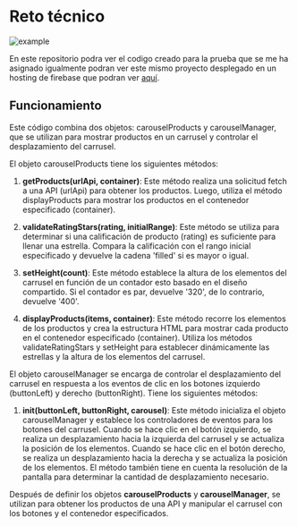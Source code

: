 # Reto técnico

![example](https://raw.githubusercontent.com/andresleonardobg/assets/preview.png)

En este repositorio podra ver el codigo creado para la prueba que se me ha asignado igualmente podran ver este mismo proyecto desplegado en un hosting de firebase que podran ver [aquí](http://www.limni.net).

## Funcionamiento

Este código combina dos objetos: carouselProducts y carouselManager, que se utilizan para mostrar productos en un carrusel y controlar el desplazamiento del carrusel.

El objeto carouselProducts tiene los siguientes métodos:

1. **getProducts(urlApi, container)**: Este método realiza una solicitud fetch a una API (urlApi) para obtener los productos. Luego, utiliza el método displayProducts para mostrar los productos en el contenedor especificado (container).

2. **validateRatingStars(rating, initialRange)**: Este método se utiliza para determinar si una calificación de producto (rating) es suficiente para llenar una estrella. Compara la calificación con el rango inicial especificado y devuelve la cadena 'filled' si es mayor o igual.

3. **setHeight(count)**: Este método establece la altura de los elementos del carrusel en función de un contador esto basado en el diseño compartido. Si el contador es par, devuelve '320', de lo contrario, devuelve '400'.

4. **displayProducts(items, container)**: Este método recorre los elementos de los productos y crea la estructura HTML para mostrar cada producto en el contenedor especificado (container). Utiliza los métodos validateRatingStars y setHeight para establecer dinámicamente las estrellas y la altura de los elementos del carrusel.

El objeto carouselManager se encarga de controlar el desplazamiento del carrusel en respuesta a los eventos de clic en los botones izquierdo (buttonLeft) y derecho (buttonRight). Tiene los siguientes métodos:

1. **init(buttonLeft, buttonRight, carousel)**: Este método inicializa el objeto carouselManager y establece los controladores de eventos para los botones del carrusel. Cuando se hace clic en el botón izquierdo, se realiza un desplazamiento hacia la izquierda del carrusel y se actualiza la posición de los elementos. Cuando se hace clic en el botón derecho, se realiza un desplazamiento hacia la derecha y se actualiza la posición de los elementos. El método también tiene en cuenta la resolución de la pantalla para determinar la cantidad de desplazamiento necesario.

Después de definir los objetos **carouselProducts** y **carouselManager**, se utilizan para obtener los productos de una API y manipular el carrusel con los botones y el contenedor especificados.

